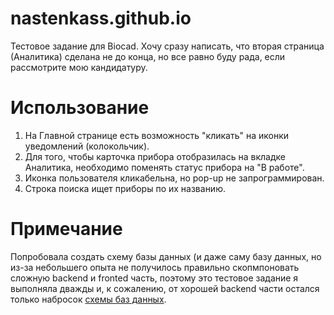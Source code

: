 # nastenkass.github.io

Тестовое задание для Biocad.
Хочу сразу написать, что вторая страница (Аналитика) сделана не до конца, но все равно буду рада, если рассмотрите мою кандидатуру.

# Использование

1. На Главной странице есть возможность "кликать" на иконки уведомлений (колокольчик).
2. Для того, чтобы карточка прибора отобразилась на вкладке Аналитика, необходимо поменять статус прибора на "В работе".
3. Иконка пользователя кликабельна, но pop-up не запрограммирован.
4. Строка поиска ищет приборы по их названию.

# Примечание

Попробовала создать схему базы данных (и даже саму базу данных, но из-за небольшего опыта не получилось правильно скопмпоновать сложную backend и fronted часть,
поэтому это тестовое задание я выполняла дважды и, к сожалению, от хорошей backend части остался только набросок [схемы баз данных](https://dbdiagram.io/d/biocad-test-64678689dca9fb07c466cf51).
